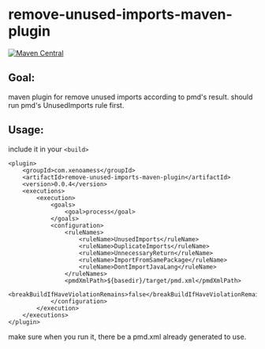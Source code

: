 # remove-unused-imports-maven-plugin

[![Maven Central](https://maven-badges.herokuapp.com/maven-central/com.xenoamess/remove-unused-imports-maven-plugin/badge.svg)](https://maven-badges.herokuapp.com/maven-central/com.xenoamess/remove-unused-imports-maven-plugin)


## Goal:
maven plugin for remove unused imports according to pmd's result.
should run pmd's UnusedImports rule first.

## Usage:

include it in your `<build>`

```pom
<plugin>
    <groupId>com.xenoamess</groupId>
    <artifactId>remove-unused-imports-maven-plugin</artifactId>
    <version>0.0.4</version>
    <executions>
        <execution>
            <goals>
                <goal>process</goal>
            </goals>
            <configuration>
                <ruleNames>
                    <ruleName>UnusedImports</ruleName>
                    <ruleName>DuplicateImports</ruleName>
                    <ruleName>UnnecessaryReturn</ruleName>
                    <ruleName>ImportFromSamePackage</ruleName>
                    <ruleName>DontImportJavaLang</ruleName>
                </ruleNames>
                <pmdXmlPath>${basedir}/target/pmd.xml</pmdXmlPath>
                <breakBuildIfHaveViolationRemains>false</breakBuildIfHaveViolationRemains>
            </configuration>
        </execution>
    </executions>
</plugin>
```
make sure when you run it, there be a pmd.xml already generated to use.
